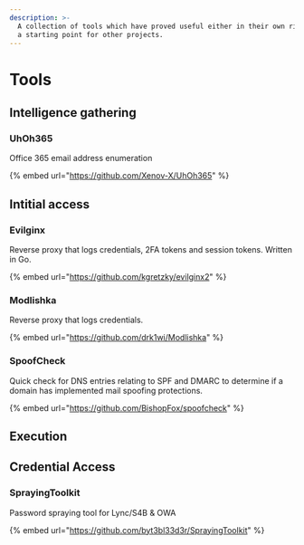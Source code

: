 ```yaml
---
description: >-
  A collection of tools which have proved useful either in their own right or as
  a starting point for other projects.
---
```


# Tools

## Intelligence gathering

### UhOh365

Office 365 email address enumeration

{% embed url="https://github.com/Xenov-X/UhOh365" %}



## Intitial access

### Evilginx

Reverse proxy that logs credentials, 2FA tokens and session tokens. Written in Go.

{% embed url="https://github.com/kgretzky/evilginx2" %}

### Modlishka

Reverse proxy that logs credentials.

{% embed url="https://github.com/drk1wi/Modlishka" %}

### SpoofCheck

Quick check for DNS entries relating to SPF and DMARC to determine if a domain has implemented mail spoofing protections.

{% embed url="https://github.com/BishopFox/spoofcheck" %}

## Execution

## Credential Access

### SprayingToolkit

Password spraying tool for Lync/S4B & OWA 

{% embed url="https://github.com/byt3bl33d3r/SprayingToolkit" %}



